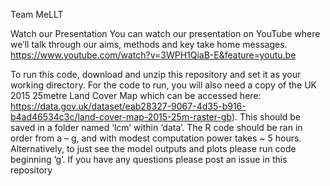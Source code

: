 Team MeLLT

Watch our Presentation
You can watch our presentation on YouTube where we’ll talk through our aims, methods and key take home messages.
https://www.youtube.com/watch?v=3WPH1QiaB-E&feature=youtu.be

To run this code, download and unzip this repository and set it as your working directory. For the code to run, you will also need a copy of the UK 2015 25metre Land Cover Map which can be accessed here: https://data.gov.uk/dataset/eab28327-9067-4d35-b916-b4ad46534c3c/land-cover-map-2015-25m-raster-gb). This should be saved in a folder named ‘lcm’ within ‘data’. The R code should be ran in order from a – g, and with modest computation power takes ~ 5 hours. Alternatively, to just see the model outputs and plots please run code beginning ‘g’.
If you have any questions please post an issue in this repository

